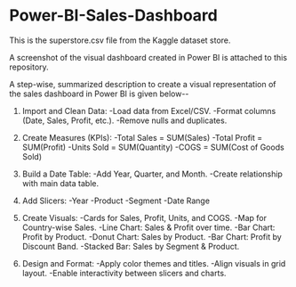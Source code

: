 # Power-BI-Sales-Dashboard

This is the superstore.csv file from the Kaggle dataset store.

A screenshot of the visual dashboard created in Power BI is attached to this repository.

A step-wise, summarized description to create a visual representation of the sales dashboard in Power BI is given below--

1. Import and Clean Data:
-Load data from Excel/CSV.
-Format columns (Date, Sales, Profit, etc.).
-Remove nulls and duplicates.

2. Create Measures (KPIs):
-Total Sales = SUM(Sales)
-Total Profit = SUM(Profit)
-Units Sold = SUM(Quantity)
-COGS = SUM(Cost of Goods Sold)

3. Build a Date Table:
-Add Year, Quarter, and Month.
-Create relationship with main data table.

4. Add Slicers:
-Year
-Product
-Segment
-Date Range

5. Create Visuals:
-Cards for Sales, Profit, Units, and COGS.
-Map for Country-wise Sales.
-Line Chart: Sales & Profit over time.
-Bar Chart: Profit by Product.
-Donut Chart: Sales by Product.
-Bar Chart: Profit by Discount Band.
-Stacked Bar: Sales by Segment & Product.

6. Design and Format:
-Apply color themes and titles.
-Align visuals in grid layout.
-Enable interactivity between slicers and charts.
